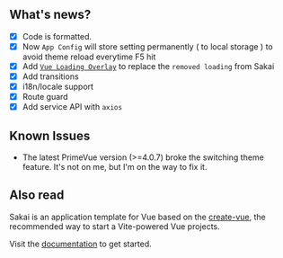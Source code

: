 ## What's news?

-   [x] Code is formatted.
-   [x] Now `App Config` will store setting permanently ( to local storage ) to avoid theme reload everytime F5 hit
-   [x] Add [`Vue Loading Overlay`](https://www.npmjs.com/package/vue-loading-overlay) to replace the `removed loading` from Sakai
-   [x] Add transitions
-   [x] i18n/locale support
-   [x] Route guard
-   [x] Add service API with `axios`

## Known Issues
-   The latest PrimeVue version (>=4.0.7) broke the switching theme feature. It's not on me, but I'm on the way to fix it. 

## Also read

Sakai is an application template for Vue based on the [create-vue](https://github.com/vuejs/create-vue), the recommended way to start a Vite-powered Vue projects.

Visit the [documentation](https://enhanced-sakai-vue.vercel.app/documentation) to get started.
